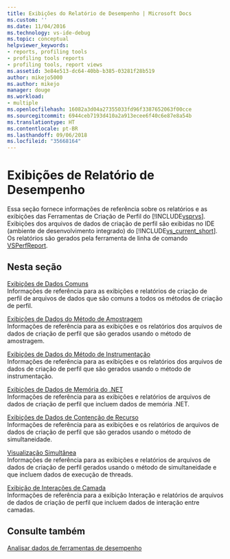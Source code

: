 ```yaml
---
title: Exibições do Relatório de Desempenho | Microsoft Docs
ms.custom: ''
ms.date: 11/04/2016
ms.technology: vs-ide-debug
ms.topic: conceptual
helpviewer_keywords:
- reports, profiling tools
- profiling tools reports
- profiling tools, report views
ms.assetid: 3e84e513-dc64-40bb-b385-03281f28b519
author: mikejo5000
ms.author: mikejo
manager: douge
ms.workload:
- multiple
ms.openlocfilehash: 16082a3d04a27355033fd96f3387652063f00cce
ms.sourcegitcommit: 6944ceb7193d410a2a913ecee6f40c6e87e8a54b
ms.translationtype: HT
ms.contentlocale: pt-BR
ms.lasthandoff: 09/06/2018
ms.locfileid: "35668164"
---
```

# <a name="performance-report-views"></a>Exibições de Relatório de Desempenho
Essa seção fornece informações de referência sobre os relatórios e as exibições das Ferramentas de Criação de Perfil do [!INCLUDE[vsprvs](../code-quality/includes/vsprvs_md.md)]. Exibições dos arquivos de dados de criação de perfil são exibidas no IDE (ambiente de desenvolvimento integrado) do [!INCLUDE[vs_current_short](../code-quality/includes/vs_current_short_md.md)]. Os relatórios são gerados pela ferramenta de linha de comando [VSPerfReport](../profiling/vsperfreport.md).  
  
## <a name="in-this-section"></a>Nesta seção  
 [Exibições de Dados Comuns](../profiling/common-data-views.md)  
 Informações de referência para as exibições e relatórios de criação de perfil de arquivos de dados que são comuns a todos os métodos de criação de perfil.  
  
 [Exibições de Dados do Método de Amostragem](../profiling/profiler-sampling-method-data-views.md)  
 Informações de referência para as exibições e os relatórios dos arquivos de dados de criação de perfil que são gerados usando o método de amostragem.  
  
 [Exibições de Dados do Método de Instrumentação](../profiling/instrumentation-method-data-views.md)  
 Informações de referência para as exibições e os relatórios dos arquivos de dados de criação de perfil que são gerados usando o método de instrumentação.  
  
 [Exibições de Dados de Memória do .NET](../profiling/dotnet-memory-data-views.md)  
 Informações de referência para as exibições e relatórios de arquivos de dados de criação de perfil que incluem dados de memória .NET.  
  
 [Exibições de Dados de Contenção de Recurso](../profiling/resource-contention-data-views.md)  
 Informações de referência para as exibições e os relatórios de arquivos de dados de criação de perfil que são gerados usando o método de simultaneidade.  
  
 [Visualização Simultânea](../profiling/concurrency-visualizer.md)  
 Informações de referência para as exibições e relatórios de arquivos de dados de criação de perfil gerados usando o método de simultaneidade e que incluem dados de execução de threads.  
  
 [Exibição de Interações de Camada](../profiling/tier-interactions-view.md)  
 Informações de referência para a exibição Interação e relatórios de arquivos de dados de criação de perfil que incluem dados de interação entre camadas.  
  
## <a name="see-also"></a>Consulte também  
 [Analisar dados de ferramentas de desempenho](../profiling/analyzing-performance-tools-data.md)